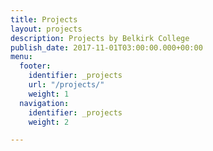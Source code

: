 ```yaml
---
title: Projects
layout: projects
description: Projects by Belkirk College
publish_date: 2017-11-01T03:00:00.000+00:00
menu:
  footer:
    identifier: _projects
    url: "/projects/"
    weight: 1
  navigation:
    identifier: _projects
    weight: 2

---
```

